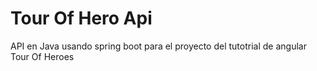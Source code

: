 # Tour Of Hero Api
API en Java usando spring boot para el proyecto del tutotrial de angular Tour Of Heroes
